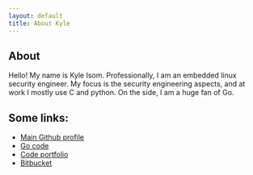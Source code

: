 ```yaml
---
layout: default
title: About Kyle
---
```


<h2>About</h2>
Hello! My name is Kyle Isom. Professionally, I am an embedded linux security
engineer. My focus is the security engineering aspects, and at work I mostly
use C and python. On the side, I am a huge fan of Go.

## Some links:

* [Main Github profile](https://github.com/kisom)
* [Go code](http://gokyle.github.com)
* [Code portfolio](https://tyrfingr.is)
* [Bitbucket](https://bitbucket.org/kisom)
